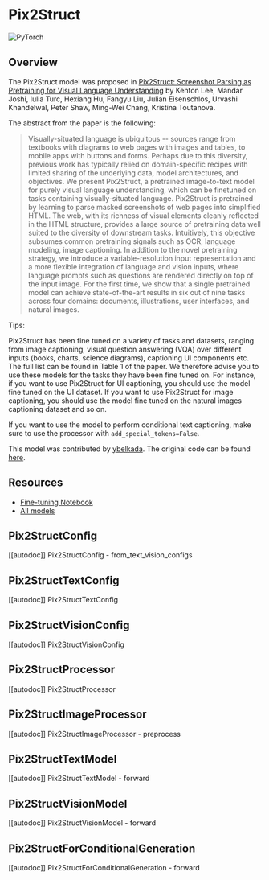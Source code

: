 <!--Copyright 2023 The HuggingFace Team. All rights reserved.

Licensed under the Apache License, Version 2.0 (the "License"); you may not use this file except in compliance with
the License. You may obtain a copy of the License at

http://www.apache.org/licenses/LICENSE-2.0

Unless required by applicable law or agreed to in writing, software distributed under the License is distributed on
an "AS IS" BASIS, WITHOUT WARRANTIES OR CONDITIONS OF ANY KIND, either express or implied. See the License for the
specific language governing permissions and limitations under the License.

⚠️ Note that this file is in Markdown but contain specific syntax for our doc-builder (similar to MDX) that may not be
rendered properly in your Markdown viewer.

-->

# Pix2Struct

<div class="flex flex-wrap space-x-1">
<img alt="PyTorch" src="https://img.shields.io/badge/PyTorch-DE3412?style=flat&logo=pytorch&logoColor=white">
</div>

## Overview

The Pix2Struct model was proposed in [Pix2Struct: Screenshot Parsing as Pretraining for Visual Language Understanding](https://huggingface.co/papers/2210.03347) by Kenton Lee, Mandar Joshi, Iulia Turc, Hexiang Hu, Fangyu Liu, Julian Eisenschlos, Urvashi Khandelwal, Peter Shaw, Ming-Wei Chang, Kristina Toutanova.

The abstract from the paper is the following:

> Visually-situated language is ubiquitous -- sources range from textbooks with diagrams to web pages with images and tables, to mobile apps with buttons and forms. Perhaps due to this diversity, previous work has typically relied on domain-specific recipes with limited sharing of the underlying data, model architectures, and objectives. We present Pix2Struct, a pretrained image-to-text model for purely visual language understanding, which can be finetuned on tasks containing visually-situated language. Pix2Struct is pretrained by learning to parse masked screenshots of web pages into simplified HTML. The web, with its richness of visual elements cleanly reflected in the HTML structure, provides a large source of pretraining data well suited to the diversity of downstream tasks. Intuitively, this objective subsumes common pretraining signals such as OCR, language modeling, image captioning. In addition to the novel pretraining strategy, we introduce a variable-resolution input representation and a more flexible integration of language and vision inputs, where language prompts such as questions are rendered directly on top of the input image. For the first time, we show that a single pretrained model can achieve state-of-the-art results in six out of nine tasks across four domains: documents, illustrations, user interfaces, and natural images.

Tips:

Pix2Struct has been fine tuned on a variety of tasks and datasets, ranging from image captioning, visual question answering (VQA) over different inputs (books, charts, science diagrams), captioning UI components etc. The full list can be found in Table 1 of the paper.
We therefore advise you to use these models for the tasks they have been fine tuned on. For instance, if you want to use Pix2Struct for UI captioning, you should use the model fine tuned on the UI dataset. If you want to use Pix2Struct for image captioning, you should use the model fine tuned on the natural images captioning dataset and so on.

If you want to use the model to perform conditional text captioning, make sure to use the processor with `add_special_tokens=False`.

This model was contributed by [ybelkada](https://huggingface.co/ybelkada).
The original code can be found [here](https://github.com/google-research/pix2struct).

## Resources

- [Fine-tuning Notebook](https://github.com/huggingface/notebooks/blob/main/examples/image_captioning_pix2struct.ipynb)
- [All models](https://huggingface.co/models?search=pix2struct)

## Pix2StructConfig

[[autodoc]] Pix2StructConfig
    - from_text_vision_configs

## Pix2StructTextConfig

[[autodoc]] Pix2StructTextConfig

## Pix2StructVisionConfig

[[autodoc]] Pix2StructVisionConfig

## Pix2StructProcessor

[[autodoc]] Pix2StructProcessor

## Pix2StructImageProcessor

[[autodoc]] Pix2StructImageProcessor
    - preprocess

## Pix2StructTextModel

[[autodoc]] Pix2StructTextModel
    - forward

## Pix2StructVisionModel

[[autodoc]] Pix2StructVisionModel
    - forward

## Pix2StructForConditionalGeneration

[[autodoc]] Pix2StructForConditionalGeneration
    - forward